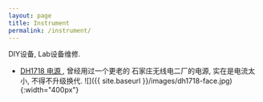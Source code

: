 ```yaml
---
layout: page
title: Instrument
permalink: /instrument/
---
```


DIY设备, Lab设备维修.


* <a href="{{ site.baseurl }}/dh1718-fix/"> DH1718 电源 </a>, 曾经用过一个更老的 石家庄无线电二厂的电源, 实在是电流太小, 不得不升级换代.
![]({{ site.baseurl }}/images/dh1718-face.jpg){:width="400px"}


